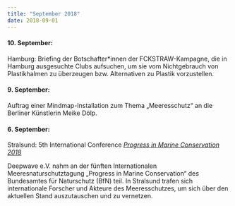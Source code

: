```yaml
---
title: "September 2018"
date: 2018-09-01
---
```


#### **10\. September:**

Hamburg: Briefing der Botschafter\*innen der FCKSTRAW-Kampagne, die in Hamburg ausgesuchte Clubs aufsuchen, um sie vom Nichtgebrauch von Plastikhalmen zu überzeugen bzw. Alternativen zu Plastik vorzustellen.

#### **9\. September:**

Auftrag einer Mindmap-Installation zum Thema „Meeresschutz“ an die Berliner Künstlerin Meike Dölp.

#### **6\. September:**

Stralsund: 5th International Conference [_Progress in Marine Conservation 2018_](https://www.bfn.de/themen/meeresnaturschutz/fachtagungen/first-announcement-pmc-2018-conference.html)

Deepwave e.V. nahm an der fünften Internationalen Meeresnaturschutztagung „Progress in Marine Conservation“ des Bundesamtes für Naturschutz (BfN) teil. In Stralsund trafen sich internationale Forscher und Akteure des Meeresschutzes, um sich über den aktuellen Stand auszutauschen und zu vernetzen.
